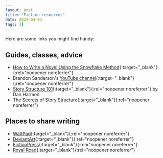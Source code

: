 ```yaml
---
layout: post
title: "Fiction resources"
date: 2022-04-03
tags: []
---
```


Here are some links you might find handy:

## Guides, classes, advice
- [How to Write a Novel Using the Snowflake Method](https://www.advancedfictionwriting.com/articles/snowflake-method/){:target="_blank"}{:rel="noopener noreferrer"}
- Brandon Sanderson's [YouTube channel](https://www.youtube.com/user/BrandSanderson){:target="_blank"}{:rel="noopener noreferrer"}
- [Story Structure 101](https://channel101.fandom.com/wiki/Story_Structure_101:_Super_Basic_Shit){:target="_blank"}{:rel="noopener noreferrer"} by Dan Harmon
- [The Secrets of Story Structure](https://www.helpingwritersbecomeauthors.com/secrets-story-structure-complete-series/){:target="_blank"}{:rel="noopener noreferrer"}

## Places to share writing
- [WattPad](https://www.wattpad.com/){:target="_blank"}{:rel="noopener noreferrer"}
- [DeviantArt](https://www.deviantart.com/){:target="_blank"}{:rel="noopener noreferrer"}
- [FictionPress](https://www.fictionpress.com/){:target="_blank"}{:rel="noopener noreferrer"}
- [Royal Road](https://www.royalroad.com/home){:target="_blank"}{:rel="noopener noreferrer"}

